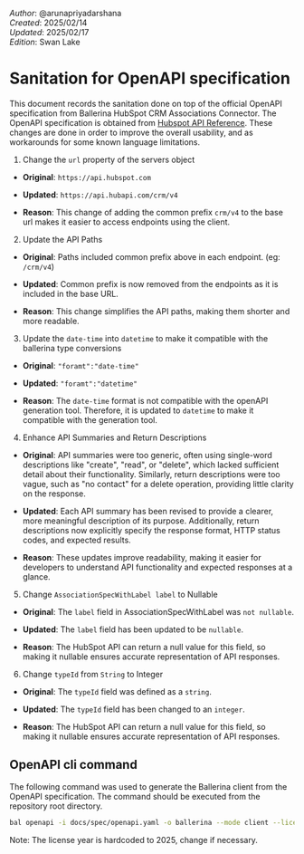 _Author_:  @arunapriyadarshana \
_Created_: 2025/02/14 \
_Updated_: 2025/02/17 \
_Edition_: Swan Lake

# Sanitation for OpenAPI specification

This document records the sanitation done on top of the official OpenAPI specification from Ballerina HubSpot CRM Associations Connector. 
The OpenAPI specification is obtained from [Hubspot API Reference](https://github.com/HubSpot/HubSpot-public-api-spec-collection/blob/main/PublicApiSpecs/CRM/Associations/Rollouts/130902/v4/associations.json).
These changes are done in order to improve the overall usability, and as workarounds for some known language limitations.

1. Change the `url` property of the servers object
- **Original**: 
`https://api.hubspot.com`

- **Updated**: 
`https://api.hubapi.com/crm/v4`

- **Reason**: This change of adding the common prefix `crm/v4` to the base url makes it easier to access endpoints using the client.

2. Update the API Paths
- **Original**: Paths included common prefix above in each endpoint. (eg: `/crm/v4`)

- **Updated**: Common prefix is now removed from the endpoints as it is included in the base URL.
- **Reason**: This change simplifies the API paths, making them shorter and more readable.
 
3. Update the `date-time` into `datetime` to make it compatible with the ballerina type conversions
- **Original**: `"foramt":"date-time"`
- **Updated**: `"foramt":"datetime"`

- **Reason**: The `date-time` format is not compatible with the openAPI generation tool. Therefore, it is updated to `datetime` to make it compatible with the generation tool.

4. Enhance API Summaries and Return Descriptions 
- **Original**: API summaries were too generic, often using single-word descriptions like "create", "read", or "delete", which lacked sufficient detail about their functionality. Similarly, return descriptions were too vague, such as "no contact" for a delete operation, providing little clarity on the response.

- **Updated**: Each API summary has been revised to provide a clearer, more meaningful description of its purpose. Additionally, return descriptions now explicitly specify the response format, HTTP status codes, and expected results.

- **Reason**: These updates improve readability, making it easier for developers to understand API functionality and expected responses at a glance.

5. Change `AssociationSpecWithLabel label` to Nullable
- **Original**: The `label` field in AssociationSpecWithLabel was `not nullable`.

- **Updated**: The `label` field has been updated to be `nullable`.
- **Reason**: The HubSpot API can return a null value for this field, so making it nullable ensures accurate representation of API responses.

6. Change `typeId` from `String` to Integer
- **Original**: The `typeId` field was defined as a `string`.

- **Updated**: The `typeId` field has been changed to an `integer`.
- **Reason**: The HubSpot API can return a null value for this field, so making it nullable ensures accurate representation of API responses.

## OpenAPI cli command

The following command was used to generate the Ballerina client from the OpenAPI specification. The command should be executed from the repository root directory.

```bash
bal openapi -i docs/spec/openapi.yaml -o ballerina --mode client --license docs/license.txt
```
Note: The license year is hardcoded to 2025, change if necessary.
